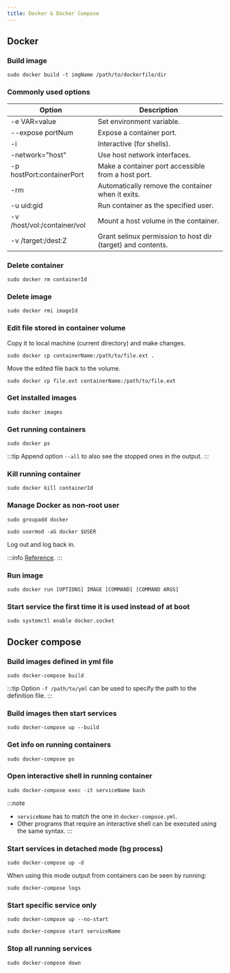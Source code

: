 ```yaml
---
title: Docker & Docker Compose
---
```


## Docker

### Build image

```
sudo docker build -t imgName /path/to/dockerfile/dir
```

### Commonly used options

<table>
<thead>
    <tr>
        <th>Option</th>
		<th>Description</th>
    </tr>
    </thead>
    <tbody>
    <tr>
        <td>-e VAR=value</td>
		<td>Set environment variable.</td>
    </tr>
    <tr>
        <td>--expose portNum</td>
		<td>Expose a container port.</td>
    </tr>
    <tr>
        <td>-i</td>
		<td>Interactive (for shells).</td>
    </tr>
    <tr>
        <td>-network="host"</td>
		<td>Use host network interfaces.</td>
    </tr>
    <tr>
        <td>-p hostPort:containerPort</td>
		<td>Make a container port accessible from a host port.</td>
    </tr>
    <tr>
        <td>-rm</td>
		<td>Automatically remove the container when it exits.</td>
    </tr>
    <tr>
        <td>-u uid:gid</td>
		<td>Run container as the specified user.</td>
    </tr>
    <tr>
        <td>-v /host/vol:/container/vol</td>
		<td>Mount a host volume in the container.</td>
    </tr>
    <tr>
        <td>-v /target:/dest:Z</td>
		<td>Grant selinux permission to host dir (target) and contents.</td>
    </tr>
    </tbody>
</table>

### Delete container

```
sudo docker rm containerId
```

### Delete image

```
sudo docker rmi imageId
```

### Edit file stored in container volume

Copy it to local machine (current directory) and make changes.

```
sudo docker cp containerName:/path/to/file.ext .
```

Move the edited file back to the volume.

```
sudo docker cp file.ext containerName:/path/to/file.ext
```

### Get installed images

```
sudo docker images
```

### Get running containers

```
sudo docker ps
```

:::tip
Append option `--all` to also see the stopped ones in the output.
:::

### Kill running container

```
sudo docker kill containerId
```

### Manage Docker as non-root user

```
sudo groupadd docker
```

```
sudo usermod -aG docker $USER
```

Log out and log back in.

:::info
[Reference](https://docs.docker.com/install/linux/linux-postinstall/#manage-docker-as-a-non-root-user).
:::

### Run image

```
sudo docker run [OPTIONS] IMAGE [COMMAND] [COMMAND ARGS]
```

### Start service the first time it is used instead of at boot

```
sudo systemctl enable docker.socket
```

## Docker compose

### Build images defined in yml file

```
sudo docker-compose build
```

:::tip
Option `-f /path/to/yml` can be used to specify the path to the definition file.
:::

### Build images then start services

```
sudo docker-compose up --build
```

### Get info on running containers

```
sudo docker-compose ps
```

### Open interactive shell in running container

```
sudo docker-compose exec -it serviceName bash
```

:::note

- `serviceName` has to match the one in `docker-compose.yml`.
- Other programs that require an interactive shell can be executed using the same syntax.
  :::

### Start services in detached mode (bg process)

```
sudo docker-compose up -d
```

When using this mode output from containers can be seen by running:

```
sudo docker-compose logs
```

### Start specific service only

```
sudo docker-compose up --no-start
```

```
sudo docker-compose start serviceName
```

### Stop all running services

```
sudo docker-compose down
```
